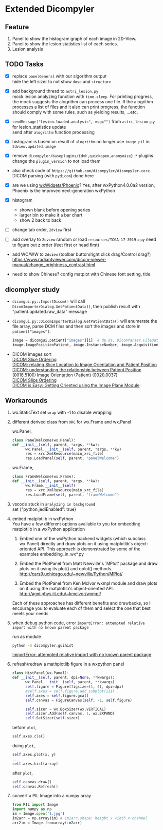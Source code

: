 # Extended Dicompyler

## Feature

1. Panel to show the histogram graph of each image in 2D-View.
2. Panel to show the lesion statistics list of each series.
3. Lesion analysis

## TODO Tasks

- [x] replace `panelGeneral` with our algorithm output  
       hide the left sizer to not show `dose` and `structure`

- [x] add background thread to `astri_lesion.py`  
       mock lesion analyzing function with `time.sleep`. For printing progress, the mock suggests the alogrithm can process one file. If the alogrithm processes a list of files and it also can print progress, the function should comply with some rules, such as yielding results, ...etc.

- [x] `sendMessage("lesion.loaded.analysis", msg="")` from `astri_lesion.py` for lesion_statistics update  
       send after `alogrithm` function processing

- [x] histogram is based on result of `alogrithm`
      no longer use `image_pil` in `2dview.updated.image`

- [x] remove `dicompyler/baseplugins/{dvh,quickopen,anonymize}.*` plugins  
       change the `plugin_version` to not load them

- also check code of `https://github.com/dicompyler/dicompyler-core` DICOM parsing (with `pydicom`) done here

- [x] are we using [wxWidgets/Phoenix](https://github.com/wxWidgets/Phoenix/)?
      Yes, after wxPython4.0.0a2 version, Phoenix is the improved next-generation wxPython

- [x] histogram

  - shown blank before opening series
  - larger bin to make it a bar chart
  - show 2 back to back

- [ ] change tab order, `2dview` first

- [ ] add overlay to `2dview`
      random or load `resources/TCGA-17-Z019.npy`
      need to figure out z order (feet first or head first)

- add WC/WW to `2dview` (toolbar button/right click drag/Control drag?) <https://www.radiantviewer.com/dicom-viewer-manual/change_brightness_contrast.html>

* need to show Chinese? config matplot with Chinese font setting, title

## dicomplyer study

- `dicomgui.py::ImportDicom()` will call `DicomImporterDialog.GetPatientData()`, then publish result with "patient.updated.raw_data" message
- `dicomgui.py::DicomImporterDialog.GetPatientData()` will enumerate the file array, parse DCM files and then sort the images and store in `patient["images"]`:

  ```python
  image = dicomgui.patient["images"][i]  # dp.ds, DicomParser.FileDataset
  image.ImagePositionPatient, image.InstanceNumber, image.AcquisitionNumber
  ```

- DICOM images sort  
   [DICOM Slice Ordering](https://stackoverflow.com/questions/6597843/dicom-slice-ordering)  
   [DICOM: relating Slice Location to Image Orientation and Patient Position](https://stackoverflow.com/questions/40138092/dicom-relating-slice-location-to-image-orientation-and-patient-position)  
   [DICOM: understanding the relationship between Patient Position (0018,5100) Image Orientation (Patient) (0020,0037)](https://stackoverflow.com/questions/40115444/dicom-understanding-the-relationship-between-patient-position-0018-5100-image)  
   [DICOM Slice Ordering](https://stackoverflow.com/questions/6597843/dicom-slice-ordering)  
   [DICOM is Easy: Getting Oriented using the Image Plane Module](https://dicomiseasy.blogspot.com/2013/06/getting-oriented-using-image-plane.html)  

## Workarounds

1. wx.StaticText set `wrap` with -1 to disable wrapping
2. different derived class from `XRC` for wx.Frame and wx.Panel

   wx.Panel,

   ```python
   class PanelWelcome(wx.Panel):
   def __init__(self, parent, *args, **kw):
         wx.Panel.__init__(self, parent, *args, **kw)
         res = xrc.XmlResource(main_xrc_file)
         res.LoadPanel(self, parent, "panelWelcome")
   ```

   wx.Frame,

   ```python
   class FrameWelcome(wx.Frame):
   def __init__(self, parent, *args, **kw):
         wx.Frame.__init__(self)
         res = xrc.XmlResource(main_xrc_file)
         res.LoadFrame(self, parent, "frameWelcome")
   ```

3. vscode stuck in `analyzing in background`  
   set {"python.jediEnabled": true}

4. embed matplotlib in wxPython  
   You have a few different options available to you for embedding matplotlib in a wxPython application

   1. Embed one of the wxPython backend widgets (which subclass wx.Panel) directly and draw plots on it using matplotlib's object-oriented API. This approach is demonstrated by some of the examples embedding_in_wx\*.py

   2. Embed the PlotPanel from Matt Newville's `MPlot' package and draw plots on it using its plot() and oplot() methods.
      <http://cars9.uchicago.edu/~newville/Python/MPlot/>

   3. Embed the PlotPanel from Ken McIvor wxmpl module and draw plots on it using the matplotlib's object-oriented API.
      <http://agni.phys.iit.edu/~kmcivor/wxmpl/>

   Each of these approaches has different benefits and drawbacks, so I encourage you to evaluate each of them and select the one that best meets your needs.

5. when debug python code, error `ImportError: attempted relative import with no known parent package`

   run as module

   ```sh
   python -m dicompyler.guihist
   ```

   [ImportError: attempted relative import with no known parent package](https://napuzba.com/a/import-error-relative-no-parent/p4)

6. refresh/redraw a mathplotlib figure in a wxpython panel

   ```python
   class HistPanel(wx.Panel):
   def __init__(self, parent, dpi=None, **kwargs):
         wx.Panel.__init__(self, parent, **kwargs)
         self.figure = Figure(figsize=(1, 4), dpi=dpi)
         #self.axes = self.figure.add_subplot(111)
         self.axes = self.figure.gca()
         self.canvas = FigureCanvas(self, -1, self.figure)

         self.sizer = wx.BoxSizer(wx.VERTICAL)
         self.sizer.Add(self.canvas, 1, wx.EXPAND)
         self.SetSizer(self.sizer)
   ```

   before `plot`,

   ```python
   self.axes.cla()
   ```

   doing `plot`,

   ```python
   self.axes.plot(x, y)
   ...
   self.axes.hist(array)
   ```

   after `plot`,

   ```python
   self.canvas.draw()
   self.canvas.Refresh()
   ```

7. convert a PIL Image into a numpy array

   ```python
   from PIL import Image
   import numpy as np
   im = Image.open('1.jpg')
   im2arr = np.array(im) # im2arr.shape: height x width x channel
   arr2im = Image.fromarray(im2arr)
   ```
